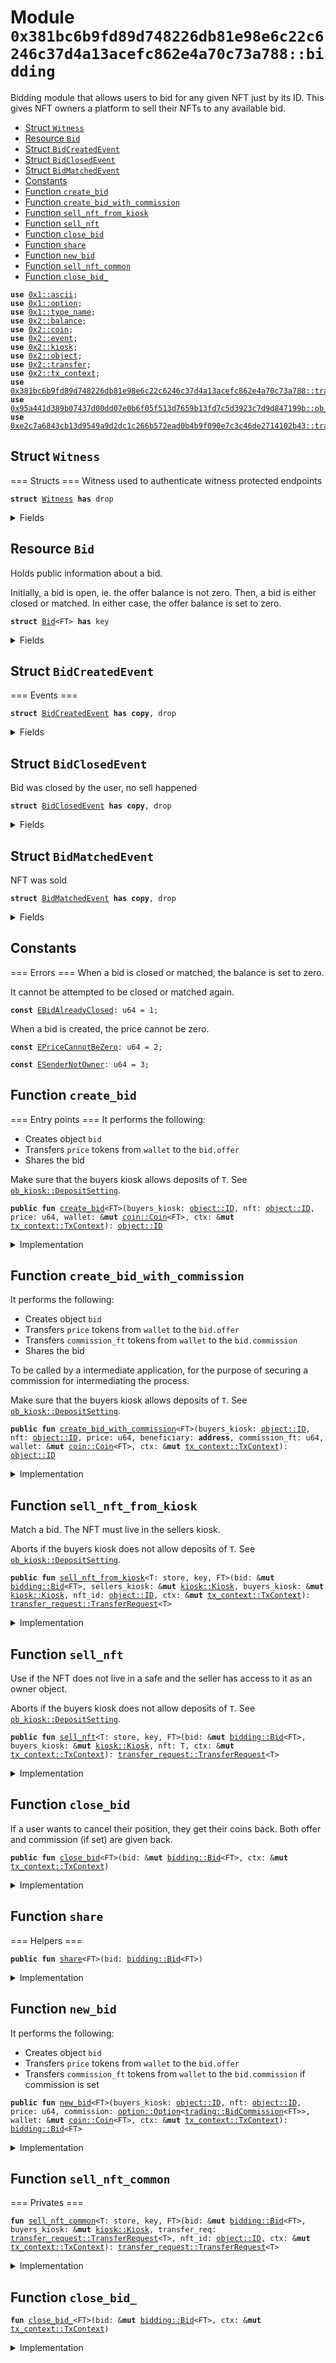 <a name="0x381bc6b9fd89d748226db81e98e6c22c6246c37d4a13acefc862e4a70c73a788_bidding"></a>

# Module `0x381bc6b9fd89d748226db81e98e6c22c6246c37d4a13acefc862e4a70c73a788::bidding`

Bidding module that allows users to bid for any given NFT just by its ID.
This gives NFT owners a platform to sell their NFTs to any available bid.

- [Struct `Witness`](#0x381bc6b9fd89d748226db81e98e6c22c6246c37d4a13acefc862e4a70c73a788_bidding_Witness)
- [Resource `Bid`](#0x381bc6b9fd89d748226db81e98e6c22c6246c37d4a13acefc862e4a70c73a788_bidding_Bid)
- [Struct `BidCreatedEvent`](#0x381bc6b9fd89d748226db81e98e6c22c6246c37d4a13acefc862e4a70c73a788_bidding_BidCreatedEvent)
- [Struct `BidClosedEvent`](#0x381bc6b9fd89d748226db81e98e6c22c6246c37d4a13acefc862e4a70c73a788_bidding_BidClosedEvent)
- [Struct `BidMatchedEvent`](#0x381bc6b9fd89d748226db81e98e6c22c6246c37d4a13acefc862e4a70c73a788_bidding_BidMatchedEvent)
- [Constants](#@Constants_0)
- [Function `create_bid`](#0x381bc6b9fd89d748226db81e98e6c22c6246c37d4a13acefc862e4a70c73a788_bidding_create_bid)
- [Function `create_bid_with_commission`](#0x381bc6b9fd89d748226db81e98e6c22c6246c37d4a13acefc862e4a70c73a788_bidding_create_bid_with_commission)
- [Function `sell_nft_from_kiosk`](#0x381bc6b9fd89d748226db81e98e6c22c6246c37d4a13acefc862e4a70c73a788_bidding_sell_nft_from_kiosk)
- [Function `sell_nft`](#0x381bc6b9fd89d748226db81e98e6c22c6246c37d4a13acefc862e4a70c73a788_bidding_sell_nft)
- [Function `close_bid`](#0x381bc6b9fd89d748226db81e98e6c22c6246c37d4a13acefc862e4a70c73a788_bidding_close_bid)
- [Function `share`](#0x381bc6b9fd89d748226db81e98e6c22c6246c37d4a13acefc862e4a70c73a788_bidding_share)
- [Function `new_bid`](#0x381bc6b9fd89d748226db81e98e6c22c6246c37d4a13acefc862e4a70c73a788_bidding_new_bid)
- [Function `sell_nft_common`](#0x381bc6b9fd89d748226db81e98e6c22c6246c37d4a13acefc862e4a70c73a788_bidding_sell_nft_common)
- [Function `close_bid_`](#0x381bc6b9fd89d748226db81e98e6c22c6246c37d4a13acefc862e4a70c73a788_bidding_close_bid_)

<pre><code><b>use</b> <a href="">0x1::ascii</a>;
<b>use</b> <a href="">0x1::option</a>;
<b>use</b> <a href="">0x1::type_name</a>;
<b>use</b> <a href="">0x2::balance</a>;
<b>use</b> <a href="">0x2::coin</a>;
<b>use</b> <a href="">0x2::event</a>;
<b>use</b> <a href="">0x2::kiosk</a>;
<b>use</b> <a href="">0x2::object</a>;
<b>use</b> <a href="">0x2::transfer</a>;
<b>use</b> <a href="">0x2::tx_context</a>;
<b>use</b> <a href="trading.md#0x381bc6b9fd89d748226db81e98e6c22c6246c37d4a13acefc862e4a70c73a788_trading">0x381bc6b9fd89d748226db81e98e6c22c6246c37d4a13acefc862e4a70c73a788::trading</a>;
<b>use</b> <a href="">0x95a441d389b07437d00dd07e0b6f05f513d7659b13fd7c5d3923c7d9d847199b::ob_kiosk</a>;
<b>use</b> <a href="">0xe2c7a6843cb13d9549a9d2dc1c266b572ead0b4b9f090e7c3c46de2714102b43::transfer_request</a>;
</code></pre>

<a name="0x381bc6b9fd89d748226db81e98e6c22c6246c37d4a13acefc862e4a70c73a788_bidding_Witness"></a>

## Struct `Witness`

=== Structs ===
Witness used to authenticate witness protected endpoints

<pre><code><b>struct</b> <a href="bidding.md#0x381bc6b9fd89d748226db81e98e6c22c6246c37d4a13acefc862e4a70c73a788_bidding_Witness">Witness</a> <b>has</b> drop
</code></pre>

<details>
<summary>Fields</summary>

<dl>
<dt>
<code>dummy_field: bool</code>
</dt>
<dd>

</dd>
</dl>

</details>

<a name="0x381bc6b9fd89d748226db81e98e6c22c6246c37d4a13acefc862e4a70c73a788_bidding_Bid"></a>

## Resource `Bid`

Holds public information about a bid.

Initially, a bid is open, ie. the offer balance is not zero.
Then, a bid is either closed or matched.
In either case, the offer balance is set to zero.

<pre><code><b>struct</b> <a href="bidding.md#0x381bc6b9fd89d748226db81e98e6c22c6246c37d4a13acefc862e4a70c73a788_bidding_Bid">Bid</a>&lt;FT&gt; <b>has</b> key
</code></pre>

<details>
<summary>Fields</summary>

<dl>
<dt>
<code>id: <a href="_UID">object::UID</a></code>
</dt>
<dd>

</dd>
<dt>
<code>nft: <a href="_ID">object::ID</a></code>
</dt>
<dd>

</dd>
<dt>
<code>buyer: <b>address</b></code>
</dt>
<dd>

</dd>
<dt>
<code><a href="">kiosk</a>: <a href="_ID">object::ID</a></code>
</dt>
<dd>
 Buyer's kiosk into which the NFT must be deposited.
</dd>
<dt>
<code>offer: <a href="_Balance">balance::Balance</a>&lt;FT&gt;</code>
</dt>
<dd>

</dd>
<dt>
<code>commission: <a href="_Option">option::Option</a>&lt;<a href="trading.md#0x381bc6b9fd89d748226db81e98e6c22c6246c37d4a13acefc862e4a70c73a788_trading_BidCommission">trading::BidCommission</a>&lt;FT&gt;&gt;</code>
</dt>
<dd>
 Optionally, upon creation, the bid can be created with a commission.
 This means that when the bid is matched, the balance in this field
 is sent to the given beneficiary.

Useful for wallets or marketplaces which create bids on behalf of
users and want to secure a commission.

</dd>
</dl>

</details>

<a name="0x381bc6b9fd89d748226db81e98e6c22c6246c37d4a13acefc862e4a70c73a788_bidding_BidCreatedEvent"></a>

## Struct `BidCreatedEvent`

=== Events ===

<pre><code><b>struct</b> <a href="bidding.md#0x381bc6b9fd89d748226db81e98e6c22c6246c37d4a13acefc862e4a70c73a788_bidding_BidCreatedEvent">BidCreatedEvent</a> <b>has</b> <b>copy</b>, drop
</code></pre>

<details>
<summary>Fields</summary>

<dl>
<dt>
<code>bid: <a href="_ID">object::ID</a></code>
</dt>
<dd>

</dd>
<dt>
<code>nft: <a href="_ID">object::ID</a></code>
</dt>
<dd>

</dd>
<dt>
<code>price: u64</code>
</dt>
<dd>

</dd>
<dt>
<code>commission: u64</code>
</dt>
<dd>

</dd>
<dt>
<code>buyer: <b>address</b></code>
</dt>
<dd>

</dd>
<dt>
<code>buyer_kiosk: <a href="_ID">object::ID</a></code>
</dt>
<dd>

</dd>
<dt>
<code>ft_type: <a href="_String">ascii::String</a></code>
</dt>
<dd>

</dd>
</dl>

</details>

<a name="0x381bc6b9fd89d748226db81e98e6c22c6246c37d4a13acefc862e4a70c73a788_bidding_BidClosedEvent"></a>

## Struct `BidClosedEvent`

Bid was closed by the user, no sell happened

<pre><code><b>struct</b> <a href="bidding.md#0x381bc6b9fd89d748226db81e98e6c22c6246c37d4a13acefc862e4a70c73a788_bidding_BidClosedEvent">BidClosedEvent</a> <b>has</b> <b>copy</b>, drop
</code></pre>

<details>
<summary>Fields</summary>

<dl>
<dt>
<code>bid: <a href="_ID">object::ID</a></code>
</dt>
<dd>

</dd>
<dt>
<code>nft: <a href="_ID">object::ID</a></code>
</dt>
<dd>

</dd>
<dt>
<code>buyer: <b>address</b></code>
</dt>
<dd>

</dd>
<dt>
<code>price: u64</code>
</dt>
<dd>

</dd>
<dt>
<code>ft_type: <a href="_String">ascii::String</a></code>
</dt>
<dd>

</dd>
</dl>

</details>

<a name="0x381bc6b9fd89d748226db81e98e6c22c6246c37d4a13acefc862e4a70c73a788_bidding_BidMatchedEvent"></a>

## Struct `BidMatchedEvent`

NFT was sold

<pre><code><b>struct</b> <a href="bidding.md#0x381bc6b9fd89d748226db81e98e6c22c6246c37d4a13acefc862e4a70c73a788_bidding_BidMatchedEvent">BidMatchedEvent</a> <b>has</b> <b>copy</b>, drop
</code></pre>

<details>
<summary>Fields</summary>

<dl>
<dt>
<code>bid: <a href="_ID">object::ID</a></code>
</dt>
<dd>

</dd>
<dt>
<code>nft: <a href="_ID">object::ID</a></code>
</dt>
<dd>

</dd>
<dt>
<code>price: u64</code>
</dt>
<dd>

</dd>
<dt>
<code>seller: <b>address</b></code>
</dt>
<dd>

</dd>
<dt>
<code>buyer: <b>address</b></code>
</dt>
<dd>

</dd>
<dt>
<code>ft_type: <a href="_String">ascii::String</a></code>
</dt>
<dd>

</dd>
<dt>
<code>nft_type: <a href="_String">ascii::String</a></code>
</dt>
<dd>

</dd>
</dl>

</details>

<a name="@Constants_0"></a>

## Constants

<a name="0x381bc6b9fd89d748226db81e98e6c22c6246c37d4a13acefc862e4a70c73a788_bidding_EBidAlreadyClosed"></a>

=== Errors ===
When a bid is closed or matched, the balance is set to zero.

It cannot be attempted to be closed or matched again.

<pre><code><b>const</b> <a href="bidding.md#0x381bc6b9fd89d748226db81e98e6c22c6246c37d4a13acefc862e4a70c73a788_bidding_EBidAlreadyClosed">EBidAlreadyClosed</a>: u64 = 1;
</code></pre>

<a name="0x381bc6b9fd89d748226db81e98e6c22c6246c37d4a13acefc862e4a70c73a788_bidding_EPriceCannotBeZero"></a>

When a bid is created, the price cannot be zero.

<pre><code><b>const</b> <a href="bidding.md#0x381bc6b9fd89d748226db81e98e6c22c6246c37d4a13acefc862e4a70c73a788_bidding_EPriceCannotBeZero">EPriceCannotBeZero</a>: u64 = 2;
</code></pre>

<a name="0x381bc6b9fd89d748226db81e98e6c22c6246c37d4a13acefc862e4a70c73a788_bidding_ESenderNotOwner"></a>

<pre><code><b>const</b> <a href="bidding.md#0x381bc6b9fd89d748226db81e98e6c22c6246c37d4a13acefc862e4a70c73a788_bidding_ESenderNotOwner">ESenderNotOwner</a>: u64 = 3;
</code></pre>

<a name="0x381bc6b9fd89d748226db81e98e6c22c6246c37d4a13acefc862e4a70c73a788_bidding_create_bid"></a>

## Function `create_bid`

=== Entry points ===
It performs the following:

- Creates object <code>bid</code>
- Transfers <code>price</code> tokens from <code>wallet</code> to the <code>bid.offer</code>
- Shares the bid

Make sure that the buyers kiosk allows deposits of <code>T</code>.
See <code><a href="_DepositSetting">ob_kiosk::DepositSetting</a></code>.

<pre><code><b>public</b> <b>fun</b> <a href="bidding.md#0x381bc6b9fd89d748226db81e98e6c22c6246c37d4a13acefc862e4a70c73a788_bidding_create_bid">create_bid</a>&lt;FT&gt;(buyers_kiosk: <a href="_ID">object::ID</a>, nft: <a href="_ID">object::ID</a>, price: u64, wallet: &<b>mut</b> <a href="_Coin">coin::Coin</a>&lt;FT&gt;, ctx: &<b>mut</b> <a href="_TxContext">tx_context::TxContext</a>): <a href="_ID">object::ID</a>
</code></pre>

<details>
<summary>Implementation</summary>

<pre><code><b>public</b> <b>fun</b> <a href="bidding.md#0x381bc6b9fd89d748226db81e98e6c22c6246c37d4a13acefc862e4a70c73a788_bidding_create_bid">create_bid</a>&lt;FT&gt;(
    buyers_kiosk: ID,
    nft: ID,
    price: u64,
    wallet: &<b>mut</b> Coin&lt;FT&gt;,
    ctx: &<b>mut</b> TxContext,
): ID {
    <b>let</b> bid =
        <a href="bidding.md#0x381bc6b9fd89d748226db81e98e6c22c6246c37d4a13acefc862e4a70c73a788_bidding_new_bid">new_bid</a>(buyers_kiosk, nft, price, <a href="_none">option::none</a>(), wallet, ctx);

    <b>let</b> bid_id = <a href="_id">object::id</a>(&bid);
    share_object(bid);
    bid_id
}
</code></pre>

</details>

<a name="0x381bc6b9fd89d748226db81e98e6c22c6246c37d4a13acefc862e4a70c73a788_bidding_create_bid_with_commission"></a>

## Function `create_bid_with_commission`

It performs the following:

- Creates object <code>bid</code>
- Transfers <code>price</code> tokens from <code>wallet</code> to the <code>bid.offer</code>
- Transfers <code>commission_ft</code> tokens from <code>wallet</code> to the <code>bid.commission</code>
- Shares the bid

To be called by a intermediate application, for the purpose
of securing a commission for intermediating the process.

Make sure that the buyers kiosk allows deposits of <code>T</code>.
See <code><a href="_DepositSetting">ob_kiosk::DepositSetting</a></code>.

<pre><code><b>public</b> <b>fun</b> <a href="bidding.md#0x381bc6b9fd89d748226db81e98e6c22c6246c37d4a13acefc862e4a70c73a788_bidding_create_bid_with_commission">create_bid_with_commission</a>&lt;FT&gt;(buyers_kiosk: <a href="_ID">object::ID</a>, nft: <a href="_ID">object::ID</a>, price: u64, beneficiary: <b>address</b>, commission_ft: u64, wallet: &<b>mut</b> <a href="_Coin">coin::Coin</a>&lt;FT&gt;, ctx: &<b>mut</b> <a href="_TxContext">tx_context::TxContext</a>): <a href="_ID">object::ID</a>
</code></pre>

<details>
<summary>Implementation</summary>

<pre><code><b>public</b> <b>fun</b> <a href="bidding.md#0x381bc6b9fd89d748226db81e98e6c22c6246c37d4a13acefc862e4a70c73a788_bidding_create_bid_with_commission">create_bid_with_commission</a>&lt;FT&gt;(
    buyers_kiosk: ID,
    nft: ID,
    price: u64,
    beneficiary: <b>address</b>,
    commission_ft: u64,
    wallet: &<b>mut</b> Coin&lt;FT&gt;,
    ctx: &<b>mut</b> TxContext,
): ID {
    <b>let</b> commission = <a href="trading.md#0x381bc6b9fd89d748226db81e98e6c22c6246c37d4a13acefc862e4a70c73a788_trading_new_bid_commission">trading::new_bid_commission</a>(
        beneficiary,
        <a href="_split">balance::split</a>(<a href="_balance_mut">coin::balance_mut</a>(wallet), commission_ft),
    );
    <b>let</b> bid =
        <a href="bidding.md#0x381bc6b9fd89d748226db81e98e6c22c6246c37d4a13acefc862e4a70c73a788_bidding_new_bid">new_bid</a>(buyers_kiosk, nft, price, <a href="_some">option::some</a>(commission), wallet, ctx);
    <b>let</b> bid_id = <a href="_id">object::id</a>(&bid);
    share_object(bid);
    bid_id
}
</code></pre>

</details>

<a name="0x381bc6b9fd89d748226db81e98e6c22c6246c37d4a13acefc862e4a70c73a788_bidding_sell_nft_from_kiosk"></a>

## Function `sell_nft_from_kiosk`

Match a bid.
The NFT must live in the sellers kiosk.

Aborts if the buyers kiosk does not allow deposits of <code>T</code>.
See <code><a href="_DepositSetting">ob_kiosk::DepositSetting</a></code>.

<pre><code><b>public</b> <b>fun</b> <a href="bidding.md#0x381bc6b9fd89d748226db81e98e6c22c6246c37d4a13acefc862e4a70c73a788_bidding_sell_nft_from_kiosk">sell_nft_from_kiosk</a>&lt;T: store, key, FT&gt;(bid: &<b>mut</b> <a href="bidding.md#0x381bc6b9fd89d748226db81e98e6c22c6246c37d4a13acefc862e4a70c73a788_bidding_Bid">bidding::Bid</a>&lt;FT&gt;, sellers_kiosk: &<b>mut</b> <a href="_Kiosk">kiosk::Kiosk</a>, buyers_kiosk: &<b>mut</b> <a href="_Kiosk">kiosk::Kiosk</a>, nft_id: <a href="_ID">object::ID</a>, ctx: &<b>mut</b> <a href="_TxContext">tx_context::TxContext</a>): <a href="_TransferRequest">transfer_request::TransferRequest</a>&lt;T&gt;
</code></pre>

<details>
<summary>Implementation</summary>

<pre><code><b>public</b> <b>fun</b> <a href="bidding.md#0x381bc6b9fd89d748226db81e98e6c22c6246c37d4a13acefc862e4a70c73a788_bidding_sell_nft_from_kiosk">sell_nft_from_kiosk</a>&lt;T: key + store, FT&gt;(
    bid: &<b>mut</b> <a href="bidding.md#0x381bc6b9fd89d748226db81e98e6c22c6246c37d4a13acefc862e4a70c73a788_bidding_Bid">Bid</a>&lt;FT&gt;,
    sellers_kiosk: &<b>mut</b> Kiosk,
    buyers_kiosk: &<b>mut</b> Kiosk,
    nft_id: ID,
    ctx: &<b>mut</b> TxContext,
): TransferRequest&lt;T&gt; {
    <b>let</b> transfer_req = <a href="_transfer_signed">ob_kiosk::transfer_signed</a>&lt;T&gt;(
        sellers_kiosk,
        buyers_kiosk,
        nft_id,
        <a href="_value">balance::value</a>(&bid.offer),
        ctx,
    );
    <a href="bidding.md#0x381bc6b9fd89d748226db81e98e6c22c6246c37d4a13acefc862e4a70c73a788_bidding_sell_nft_common">sell_nft_common</a>(bid, buyers_kiosk, transfer_req, nft_id, ctx)
}
</code></pre>

</details>

<a name="0x381bc6b9fd89d748226db81e98e6c22c6246c37d4a13acefc862e4a70c73a788_bidding_sell_nft"></a>

## Function `sell_nft`

Use if the NFT does not live in a safe and the seller has access to it
as an owner object.

Aborts if the buyers kiosk does not allow deposits of <code>T</code>.
See <code><a href="_DepositSetting">ob_kiosk::DepositSetting</a></code>.

<pre><code><b>public</b> <b>fun</b> <a href="bidding.md#0x381bc6b9fd89d748226db81e98e6c22c6246c37d4a13acefc862e4a70c73a788_bidding_sell_nft">sell_nft</a>&lt;T: store, key, FT&gt;(bid: &<b>mut</b> <a href="bidding.md#0x381bc6b9fd89d748226db81e98e6c22c6246c37d4a13acefc862e4a70c73a788_bidding_Bid">bidding::Bid</a>&lt;FT&gt;, buyers_kiosk: &<b>mut</b> <a href="_Kiosk">kiosk::Kiosk</a>, nft: T, ctx: &<b>mut</b> <a href="_TxContext">tx_context::TxContext</a>): <a href="_TransferRequest">transfer_request::TransferRequest</a>&lt;T&gt;
</code></pre>

<details>
<summary>Implementation</summary>

<pre><code><b>public</b> <b>fun</b> <a href="bidding.md#0x381bc6b9fd89d748226db81e98e6c22c6246c37d4a13acefc862e4a70c73a788_bidding_sell_nft">sell_nft</a>&lt;T: key + store, FT&gt;(
    bid: &<b>mut</b> <a href="bidding.md#0x381bc6b9fd89d748226db81e98e6c22c6246c37d4a13acefc862e4a70c73a788_bidding_Bid">Bid</a>&lt;FT&gt;,
    buyers_kiosk: &<b>mut</b> Kiosk,
    nft: T,
    ctx: &<b>mut</b> TxContext,
): TransferRequest&lt;T&gt; {
    <b>let</b> nft_id = <a href="_id">object::id</a>(&nft);
    <a href="_deposit">ob_kiosk::deposit</a>(buyers_kiosk, nft, ctx);
    <b>let</b> transfer_req = <a href="_new">transfer_request::new</a>&lt;T&gt;(
        nft_id,
        uid_to_address(&bid.id),
        bid.<a href="">kiosk</a>,
        <a href="_value">balance::value</a>(&bid.offer),
        ctx,
    );
    <a href="bidding.md#0x381bc6b9fd89d748226db81e98e6c22c6246c37d4a13acefc862e4a70c73a788_bidding_sell_nft_common">sell_nft_common</a>(bid, buyers_kiosk, transfer_req, nft_id, ctx)
}
</code></pre>

</details>

<a name="0x381bc6b9fd89d748226db81e98e6c22c6246c37d4a13acefc862e4a70c73a788_bidding_close_bid"></a>

## Function `close_bid`

If a user wants to cancel their position, they get their coins back.
Both offer and commission (if set) are given back.

<pre><code><b>public</b> <b>fun</b> <a href="bidding.md#0x381bc6b9fd89d748226db81e98e6c22c6246c37d4a13acefc862e4a70c73a788_bidding_close_bid">close_bid</a>&lt;FT&gt;(bid: &<b>mut</b> <a href="bidding.md#0x381bc6b9fd89d748226db81e98e6c22c6246c37d4a13acefc862e4a70c73a788_bidding_Bid">bidding::Bid</a>&lt;FT&gt;, ctx: &<b>mut</b> <a href="_TxContext">tx_context::TxContext</a>)
</code></pre>

<details>
<summary>Implementation</summary>

<pre><code><b>public</b> <b>fun</b> <a href="bidding.md#0x381bc6b9fd89d748226db81e98e6c22c6246c37d4a13acefc862e4a70c73a788_bidding_close_bid">close_bid</a>&lt;FT&gt;(bid: &<b>mut</b> <a href="bidding.md#0x381bc6b9fd89d748226db81e98e6c22c6246c37d4a13acefc862e4a70c73a788_bidding_Bid">Bid</a>&lt;FT&gt;, ctx: &<b>mut</b> TxContext) {
    <a href="bidding.md#0x381bc6b9fd89d748226db81e98e6c22c6246c37d4a13acefc862e4a70c73a788_bidding_close_bid_">close_bid_</a>(bid, ctx);
}
</code></pre>

</details>

<a name="0x381bc6b9fd89d748226db81e98e6c22c6246c37d4a13acefc862e4a70c73a788_bidding_share"></a>

## Function `share`

=== Helpers ===

<pre><code><b>public</b> <b>fun</b> <a href="bidding.md#0x381bc6b9fd89d748226db81e98e6c22c6246c37d4a13acefc862e4a70c73a788_bidding_share">share</a>&lt;FT&gt;(bid: <a href="bidding.md#0x381bc6b9fd89d748226db81e98e6c22c6246c37d4a13acefc862e4a70c73a788_bidding_Bid">bidding::Bid</a>&lt;FT&gt;)
</code></pre>

<details>
<summary>Implementation</summary>

<pre><code><b>public</b> <b>fun</b> <a href="bidding.md#0x381bc6b9fd89d748226db81e98e6c22c6246c37d4a13acefc862e4a70c73a788_bidding_share">share</a>&lt;FT&gt;(bid: <a href="bidding.md#0x381bc6b9fd89d748226db81e98e6c22c6246c37d4a13acefc862e4a70c73a788_bidding_Bid">Bid</a>&lt;FT&gt;) {
    share_object(bid);
}
</code></pre>

</details>

<a name="0x381bc6b9fd89d748226db81e98e6c22c6246c37d4a13acefc862e4a70c73a788_bidding_new_bid"></a>

## Function `new_bid`

It performs the following:

- Creates object <code>bid</code>
- Transfers <code>price</code> tokens from <code>wallet</code> to the <code>bid.offer</code>
- Transfers <code>commission_ft</code> tokens from <code>wallet</code> to the <code>bid.commission</code>
  if commission is set

<pre><code><b>public</b> <b>fun</b> <a href="bidding.md#0x381bc6b9fd89d748226db81e98e6c22c6246c37d4a13acefc862e4a70c73a788_bidding_new_bid">new_bid</a>&lt;FT&gt;(buyers_kiosk: <a href="_ID">object::ID</a>, nft: <a href="_ID">object::ID</a>, price: u64, commission: <a href="_Option">option::Option</a>&lt;<a href="trading.md#0x381bc6b9fd89d748226db81e98e6c22c6246c37d4a13acefc862e4a70c73a788_trading_BidCommission">trading::BidCommission</a>&lt;FT&gt;&gt;, wallet: &<b>mut</b> <a href="_Coin">coin::Coin</a>&lt;FT&gt;, ctx: &<b>mut</b> <a href="_TxContext">tx_context::TxContext</a>): <a href="bidding.md#0x381bc6b9fd89d748226db81e98e6c22c6246c37d4a13acefc862e4a70c73a788_bidding_Bid">bidding::Bid</a>&lt;FT&gt;
</code></pre>

<details>
<summary>Implementation</summary>

<pre><code><b>public</b> <b>fun</b> <a href="bidding.md#0x381bc6b9fd89d748226db81e98e6c22c6246c37d4a13acefc862e4a70c73a788_bidding_new_bid">new_bid</a>&lt;FT&gt;(
    buyers_kiosk: ID,
    nft: ID,
    price: u64,
    commission: Option&lt;<a href="trading.md#0x381bc6b9fd89d748226db81e98e6c22c6246c37d4a13acefc862e4a70c73a788_trading_BidCommission">trading::BidCommission</a>&lt;FT&gt;&gt;,
    wallet: &<b>mut</b> Coin&lt;FT&gt;,
    ctx: &<b>mut</b> TxContext,
): <a href="bidding.md#0x381bc6b9fd89d748226db81e98e6c22c6246c37d4a13acefc862e4a70c73a788_bidding_Bid">Bid</a>&lt;FT&gt; {
    <b>assert</b>!(price != 0, <a href="bidding.md#0x381bc6b9fd89d748226db81e98e6c22c6246c37d4a13acefc862e4a70c73a788_bidding_EPriceCannotBeZero">EPriceCannotBeZero</a>);

    <b>let</b> offer = <a href="_split">balance::split</a>(<a href="_balance_mut">coin::balance_mut</a>(wallet), price);
    <b>let</b> buyer = sender(ctx);

    <b>let</b> commission_amount = <b>if</b>(<a href="_is_some">option::is_some</a>(&commission)) {
        <a href="trading.md#0x381bc6b9fd89d748226db81e98e6c22c6246c37d4a13acefc862e4a70c73a788_trading_bid_commission_amount">trading::bid_commission_amount</a>(<a href="_borrow">option::borrow</a>(&commission))
    } <b>else</b> {
        0
    };

    <b>let</b> bid = <a href="bidding.md#0x381bc6b9fd89d748226db81e98e6c22c6246c37d4a13acefc862e4a70c73a788_bidding_Bid">Bid</a>&lt;FT&gt; {
        id: <a href="_new">object::new</a>(ctx),
        nft,
        offer,
        buyer,
        <a href="">kiosk</a>: buyers_kiosk,
        commission,
    };
    <b>let</b> bid_id = <a href="_id">object::id</a>(&bid);

    emit(<a href="bidding.md#0x381bc6b9fd89d748226db81e98e6c22c6246c37d4a13acefc862e4a70c73a788_bidding_BidCreatedEvent">BidCreatedEvent</a> {
        bid: bid_id,
        nft: nft,
        price,
        buyer,
        buyer_kiosk: buyers_kiosk,
        ft_type: *<a href="_borrow_string">type_name::borrow_string</a>(&<a href="_get">type_name::get</a>&lt;FT&gt;()),
        commission: commission_amount,
    });

    bid
}
</code></pre>

</details>

<a name="0x381bc6b9fd89d748226db81e98e6c22c6246c37d4a13acefc862e4a70c73a788_bidding_sell_nft_common"></a>

## Function `sell_nft_common`

=== Privates ===

<pre><code><b>fun</b> <a href="bidding.md#0x381bc6b9fd89d748226db81e98e6c22c6246c37d4a13acefc862e4a70c73a788_bidding_sell_nft_common">sell_nft_common</a>&lt;T: store, key, FT&gt;(bid: &<b>mut</b> <a href="bidding.md#0x381bc6b9fd89d748226db81e98e6c22c6246c37d4a13acefc862e4a70c73a788_bidding_Bid">bidding::Bid</a>&lt;FT&gt;, buyers_kiosk: &<b>mut</b> <a href="_Kiosk">kiosk::Kiosk</a>, transfer_req: <a href="_TransferRequest">transfer_request::TransferRequest</a>&lt;T&gt;, nft_id: <a href="_ID">object::ID</a>, ctx: &<b>mut</b> <a href="_TxContext">tx_context::TxContext</a>): <a href="_TransferRequest">transfer_request::TransferRequest</a>&lt;T&gt;
</code></pre>

<details>
<summary>Implementation</summary>

<pre><code><b>fun</b> <a href="bidding.md#0x381bc6b9fd89d748226db81e98e6c22c6246c37d4a13acefc862e4a70c73a788_bidding_sell_nft_common">sell_nft_common</a>&lt;T: key + store, FT&gt;(
    bid: &<b>mut</b> <a href="bidding.md#0x381bc6b9fd89d748226db81e98e6c22c6246c37d4a13acefc862e4a70c73a788_bidding_Bid">Bid</a>&lt;FT&gt;,
    buyers_kiosk: &<b>mut</b> Kiosk,
    transfer_req: TransferRequest&lt;T&gt;,
    nft_id: ID,
    ctx: &<b>mut</b> TxContext,
): TransferRequest&lt;T&gt; {
    <a href="_assert_kiosk_id">ob_kiosk::assert_kiosk_id</a>(buyers_kiosk, bid.<a href="">kiosk</a>);
    <b>let</b> seller = sender(ctx);
    <b>let</b> price = <a href="_value">balance::value</a>(&bid.offer);
    <b>assert</b>!(price != 0, <a href="bidding.md#0x381bc6b9fd89d748226db81e98e6c22c6246c37d4a13acefc862e4a70c73a788_bidding_EBidAlreadyClosed">EBidAlreadyClosed</a>);

    <a href="_set_paid">transfer_request::set_paid</a>&lt;T, FT&gt;(
        &<b>mut</b> transfer_req, <a href="_withdraw_all">balance::withdraw_all</a>(&<b>mut</b> bid.offer), seller,
    );
    <a href="_set_transfer_request_auth">ob_kiosk::set_transfer_request_auth</a>(&<b>mut</b> transfer_req, &<a href="bidding.md#0x381bc6b9fd89d748226db81e98e6c22c6246c37d4a13acefc862e4a70c73a788_bidding_Witness">Witness</a> {});

    <a href="trading.md#0x381bc6b9fd89d748226db81e98e6c22c6246c37d4a13acefc862e4a70c73a788_trading_transfer_bid_commission">trading::transfer_bid_commission</a>(&<b>mut</b> bid.commission, ctx);

    emit(<a href="bidding.md#0x381bc6b9fd89d748226db81e98e6c22c6246c37d4a13acefc862e4a70c73a788_bidding_BidMatchedEvent">BidMatchedEvent</a> {
        bid: <a href="_id">object::id</a>(bid),
        nft: nft_id,
        price,
        seller,
        buyer: bid.buyer,
        ft_type: *<a href="_borrow_string">type_name::borrow_string</a>(&<a href="_get">type_name::get</a>&lt;FT&gt;()),
        nft_type: *<a href="_borrow_string">type_name::borrow_string</a>(&<a href="_get">type_name::get</a>&lt;T&gt;()),
    });

    transfer_req
}
</code></pre>

</details>

<a name="0x381bc6b9fd89d748226db81e98e6c22c6246c37d4a13acefc862e4a70c73a788_bidding_close_bid_"></a>

## Function `close_bid_`

<pre><code><b>fun</b> <a href="bidding.md#0x381bc6b9fd89d748226db81e98e6c22c6246c37d4a13acefc862e4a70c73a788_bidding_close_bid_">close_bid_</a>&lt;FT&gt;(bid: &<b>mut</b> <a href="bidding.md#0x381bc6b9fd89d748226db81e98e6c22c6246c37d4a13acefc862e4a70c73a788_bidding_Bid">bidding::Bid</a>&lt;FT&gt;, ctx: &<b>mut</b> <a href="_TxContext">tx_context::TxContext</a>)
</code></pre>

<details>
<summary>Implementation</summary>

<pre><code><b>fun</b> <a href="bidding.md#0x381bc6b9fd89d748226db81e98e6c22c6246c37d4a13acefc862e4a70c73a788_bidding_close_bid_">close_bid_</a>&lt;FT&gt;(bid: &<b>mut</b> <a href="bidding.md#0x381bc6b9fd89d748226db81e98e6c22c6246c37d4a13acefc862e4a70c73a788_bidding_Bid">Bid</a>&lt;FT&gt;, ctx: &<b>mut</b> TxContext) {
    <b>let</b> sender = sender(ctx);
    <b>assert</b>!(bid.buyer == sender, <a href="bidding.md#0x381bc6b9fd89d748226db81e98e6c22c6246c37d4a13acefc862e4a70c73a788_bidding_ESenderNotOwner">ESenderNotOwner</a>);

    <b>let</b> total = <a href="_value">balance::value</a>(&bid.offer);
    <b>assert</b>!(total != 0, <a href="bidding.md#0x381bc6b9fd89d748226db81e98e6c22c6246c37d4a13acefc862e4a70c73a788_bidding_EBidAlreadyClosed">EBidAlreadyClosed</a>);
    <b>let</b> offer = <a href="_take">coin::take</a>(&<b>mut</b> bid.offer, total, ctx);

    <b>if</b> (<a href="_is_some">option::is_some</a>(&bid.commission)) {
        <b>let</b> commission = <a href="_extract">option::extract</a>(&<b>mut</b> bid.commission);
        <b>let</b> (cut, _beneficiary) = <a href="trading.md#0x381bc6b9fd89d748226db81e98e6c22c6246c37d4a13acefc862e4a70c73a788_trading_destroy_bid_commission">trading::destroy_bid_commission</a>(commission);

        <a href="_join">balance::join</a>(<a href="_balance_mut">coin::balance_mut</a>(&<b>mut</b> offer), cut);
    };

    public_transfer(offer, sender);

    emit(<a href="bidding.md#0x381bc6b9fd89d748226db81e98e6c22c6246c37d4a13acefc862e4a70c73a788_bidding_BidClosedEvent">BidClosedEvent</a> {
        bid: <a href="_id">object::id</a>(bid),
        nft: bid.nft,
        buyer: sender,
        price: total,
        ft_type: *<a href="_borrow_string">type_name::borrow_string</a>(&<a href="_get">type_name::get</a>&lt;FT&gt;()),
    });
}
</code></pre>

</details>
